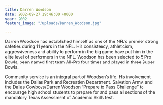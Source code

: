 ```yaml
---
title: Darren Woodson
date: 2002-09-27 19:46:00 +0000
year: 2002
feature_image: "/uploads/Darren_Woodson.jpg"

---
```

Darren Woodson has established himself as one of the NFL’s premier strong safeties during 11 years in the NFL. His consistency, athleticism, aggressiveness and ability to perform in the big game have put him in the elite level of performers in the NFL. Woodson has been selected to 5 Pro Bowls, been named first team All-Pro four times and played in three Super Bowls.

Community service is an integral part of Woodson’s life. His involvement includes the Dallas Park and Recreation Department, Salvation Army, and the Dallas Cowboys/Darren Woodson “Prepare to Pass Challenge” to encourage high school students to prepare for and pass all sections of the mandatory Texas Assessment of Academic Skills test.